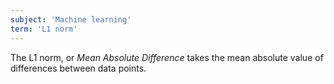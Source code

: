 ```yaml
---
subject: 'Machine learning'
term: 'L1 norm'
---
```


The L1 norm, or _Mean Absolute Difference_ takes the mean absolute value of differences between data points.